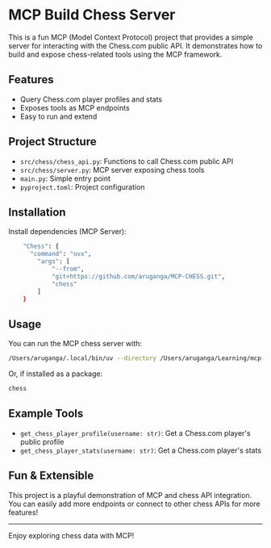 
# MCP Build Chess Server

This is a fun MCP (Model Context Protocol) project that provides a simple server for interacting with the Chess.com public API. It demonstrates how to build and expose chess-related tools using the MCP framework.

## Features
- Query Chess.com player profiles and stats
- Exposes tools as MCP endpoints
- Easy to run and extend

## Project Structure

- `src/chess/chess_api.py`: Functions to call Chess.com public API
- `src/chess/server.py`: MCP server exposing chess tools
- `main.py`: Simple entry point
- `pyproject.toml`: Project configuration

## Installation

Install dependencies (MCP Server):

```bash
    "Chess": {
      "command": "uvx",
        "args": [
            "--from",
            "git+https://github.com/aruganga/MCP-CHESS.git",
            "chess"
        ]
    }
```

## Usage

You can run the MCP chess server with:

```bash
/Users/aruganga/.local/bin/uv --directory /Users/aruganga/Learning/mcp-ai-agent/mcp-build-chess-server run chess
```

Or, if installed as a package:

```bash
chess
```

## Example Tools

- `get_chess_player_profile(username: str)`: Get a Chess.com player's public profile
- `get_chess_player_stats(username: str)`: Get a Chess.com player's stats

## Fun & Extensible

This project is a playful demonstration of MCP and chess API integration. You can easily add more endpoints or connect to other chess APIs for more features!

---
Enjoy exploring chess data with MCP!